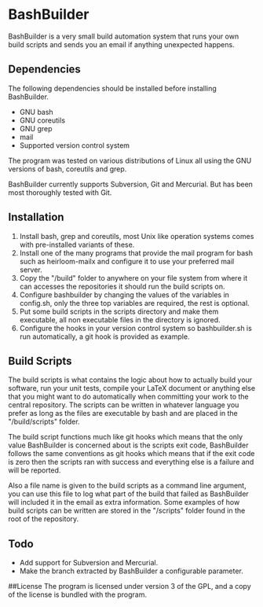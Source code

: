 # BashBuilder
BashBuilder is a very small build automation system that runs your own build scripts and sends you an email if anything unexpected happens.

## Dependencies
The following dependencies should be installed before installing BashBuilder.

+ GNU bash
+ GNU coreutils
+ GNU grep
+ mail
+ Supported version control system

The program was tested on various distributions of Linux all using the GNU versions of bash, coreutils and grep. 

BashBuilder currently supports  Subversion, Git and Mercurial. But has been most thoroughly tested with Git.

## Installation
1. Install bash, grep and coreutils, most Unix like operation systems comes with pre-installed variants of these.
2. Install one of the many programs that provide the mail program for bash such as heirloom-mailx and configure it to use your preferred mail server.
3. Copy the "/build" folder to anywhere on your file system from where it can accesses the repositories it should run the build scripts on.
4. Configure bashbuilder by changing the values of the variables in config.sh, only the three top variables are required,  the rest is optional.
5. Put some build scripts in the scripts directory and make them executable, all non executable files in the directory is ignored.
6. Configure the hooks in your version control system so bashbuilder.sh is run automatically, a git hook is provided as example.

## Build Scripts
The build scripts is what contains the logic about how to actually build your software, run your unit tests, compile your LaTeX document or anything else that you might want to do automatically when committing your work to the central repository. The scripts can be written in whatever language you prefer as long as the files are executable by bash and are placed in the "/build/scripts" folder.

The build script functions much like git hooks which means that the only value BashBuilder is concerned about is the scripts exit code, BashBuilder follows the same conventions as git hooks which means that if the exit code is zero then the scripts ran with success and everything else is a failure and will be reported. 

Also a file name is given to the build scripts as a command line argument, you can use this file to log what part of the build that failed as BashBuilder will included it in the email as extra information. Some examples of how build scripts can be written are stored in the "/scripts" folder found in the root of the repository. 

## Todo
+ Add support for Subversion and Mercurial.
+ Make the branch extracted by BashBuilder a configurable parameter.

##License
The program is licensed under version 3 of the GPL, and a copy of the license is bundled with the program.
